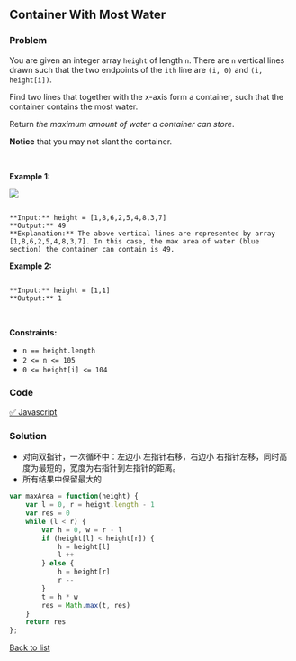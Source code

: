 Container With Most Water
---
### Problem
You are given an integer array `height` of length `n`. There are `n` vertical lines drawn such that the two endpoints of the `ith` line are `(i, 0)` and `(i, height[i])`.


Find two lines that together with the x-axis form a container, such that the container contains the most water.


Return *the maximum amount of water a container can store*.


**Notice** that you may not slant the container.


 


**Example 1:**


![](https://s3-lc-upload.s3.amazonaws.com/uploads/2018/07/17/question_11.jpg)

```

**Input:** height = [1,8,6,2,5,4,8,3,7]
**Output:** 49
**Explanation:** The above vertical lines are represented by array [1,8,6,2,5,4,8,3,7]. In this case, the max area of water (blue section) the container can contain is 49.

```

**Example 2:**



```

**Input:** height = [1,1]
**Output:** 1

```

 


**Constraints:**


* `n == height.length`
* `2 <= n <= 105`
* `0 <= height[i] <= 104`

### Code
[✅ Javascript](./solution.js)
### Solution
- 对向双指针，一次循环中：左边小 左指针右移，右边小 右指针左移，同时高度为最短的，宽度为右指针到左指针的距离。 
- 所有结果中保留最大的

``` javascript
var maxArea = function(height) {
    var l = 0, r = height.length - 1
    var res = 0
    while (l < r) {
        var h = 0, w = r - l
        if (height[l] < height[r]) {
            h = height[l]
            l ++
        } else {
            h = height[r]
            r --
        }
        t = h * w
        res = Math.max(t, res)
    }
    return res
};
```

[Back to list](../README.md)